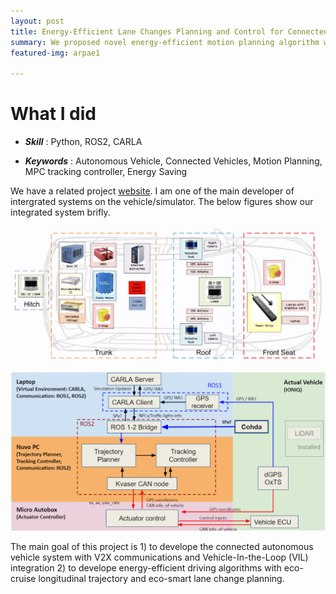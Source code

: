 ```yaml
---
layout: post
title: Energy-Efficient Lane Changes Planning and Control for Connected Autonomous Vehicles on Urban Roads
summary: We proposed novel energy-efficient motion planning algorithm which consists of the lane selector, which selects a lane to reduce energy consumption by minimizing the number of stops, and the energy-efficient trajectory planner, which generates a safe, smooth, and energyefficient trajectory toward the selected lane
featured-img: arpae1

---
```


# What I did

- ***Skill*** : Python, ROS2, CARLA 

- ***Keywords*** : Autonomous Vehicle, Connected Vehicles, Motion Planning, MPC tracking controller, Energy Saving

We have a related project [website](https://sites.google.com/berkeley.edu/mpcconnectedcars/home/arpa-e-nextcar-phase-ii?authuser=0). I am one of the main developer of intergrated systems on the vehicle/simulator. The below figures show our integrated system brifly.

<p align="center">
  <img src="/assets/arpae/arpae2.png">
</p>

<p align="center">
  <img src="/assets/arpae/arpae3.png">
</p>

The main goal of this project is 1) to develope the connected autonomous vehicle system with V2X communications and Vehicle-In-the-Loop (VIL) integration 2) to develope energy-efficient driving algorithms with eco-cruise longitudinal trajectory and eco-smart lane change planning.
